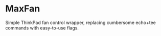 # MaxFan
Simple ThinkPad fan control wrapper, replacing cumbersome echo+tee commands with easy-to-use flags.
